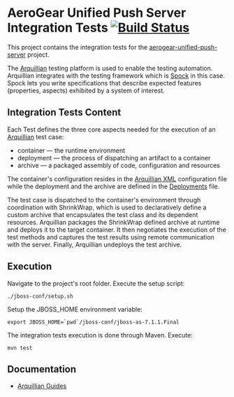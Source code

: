 # AeroGear Unified Push Server Integration Tests [![Build Status](https://travis-ci.org/aerogear/aerogear-unifiedpush-server-integration-tests.png?branch=master)](https://travis-ci.org/aerogear/aerogear-unifiedpush-server-integration-tests)

This project contains the integration tests for the [aerogear-unified-push-server](https://github.com/aerogear/aerogear-unified-push-server) project.

The [Arquillian](http://arquillian.org/) testing platform is used to enable the testing automation. Arquillian integrates with the testing framework which is [Spock](https://code.google.com/p/spock/wiki/SpockBasics) in this case. Spock lets you write specifications that describe expected features (properties, aspects) exhibited by a system of interest.

## Integration Tests Content
Each Test defines the three core aspects needed for the execution of an [Arquillian](http://arquillian.org/) test case:

- container — the runtime environment
- deployment — the process of dispatching an artifact to a container
- archive — a packaged assembly of code, configuration and resources

The container's configuration resides in the [Arquillian XML](https://github.com/aerogear/aerogear-unifiedpush-server-integration-tests/blob/master/src/test/resources/arquillian.xml) configuration file while the deployment and the archive are defined in the [Deployments](https://github.com/aerogear/aerogear-unifiedpush-server-integration-tests/blob/master/src/test/groovy/org/jboss/aerogear/unifiedpush/common/Deployments.groovy) file.

The test case is dispatched to the container's environment through coordination with ShrinkWrap, which is used to declaratively define a custom archive that encapsulates the test class and its dependent resources. Arquillian packages the ShrinkWrap defined archive at runtime and deploys it to the target container. It then negotiates the execution of the test methods and captures the test results using remote communication with the server. Finally, Arquillian undeploys the test archive.

## Execution
Navigate to the project's root folder. Execute the setup script:

    ./jboss-conf/setup.sh

Setup the JBOSS_HOME environment variable:

    export JBOSS_HOME=`pwd`/jboss-conf/jboss-as-7.1.1.Final 

The integration tests execution is done through Maven. Execute:

    mvn test

## Documentation

* [Arquillian Guides](http://arquillian.org/guides/)

